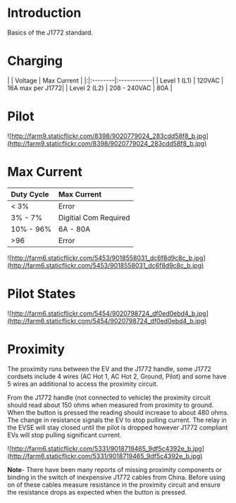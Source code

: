 # Introduction #

Basics of the J1772 standard.

# Charging #

| | Voltage | Max Current |
|:|:--------|:------------|
| Level 1 (L1) | 120VAC | 16A max per J1772|
| Level 2 (L2) | 208 - 240VAC | 80A |

# Pilot #

![http://farm9.staticflickr.com/8398/9020779024_283cdd58f8_b.jpg](http://farm9.staticflickr.com/8398/9020779024_283cdd58f8_b.jpg)


# Max Current #


| Duty Cycle | Max Current |
|:-----------|:------------|
| < 3% | Error |
| 3% - 7% | Digitial Com Required |
| 10% - 96% | 6A - 80A |
| >96 | Error |

![http://farm6.staticflickr.com/5453/9018558031_dc6f8d9c8c_b.jpg](http://farm6.staticflickr.com/5453/9018558031_dc6f8d9c8c_b.jpg)


# Pilot States #
![http://farm6.staticflickr.com/5454/9020798724_df0ed0ebd4_b.jpg](http://farm6.staticflickr.com/5454/9020798724_df0ed0ebd4_b.jpg)
# Proximity #
The proximity runs between the EV and the J1772 handle, some J1772 cordsets include 4 wires (AC Hot 1, AC Hot 2, Ground, Pilot) and some have 5 wires an additional to access the proximity circuit.

From the J1772 handle (not connected to vehicle) the proximity circuit should read about 150 ohms when measured from proximity to ground. When the button is pressed the reading should increase to about 480 ohms. The change in resistance signals the EV to stop pulling current. The relay in the EVSE will stay closed until the pilot is dropped however J1772 compliant EVs will stop pulling significant current.


![http://farm6.staticflickr.com/5331/9018719465_9df5c4392e_b.jpg](http://farm6.staticflickr.com/5331/9018719465_9df5c4392e_b.jpg)

**Note**- There have been many reports of missing proximity components or binding in the switch of inexpensive J1772 cables from China. Before using on of these cables measure resistance in the proximity circuit and ensure the resistance drops as expected when the button is pressed.